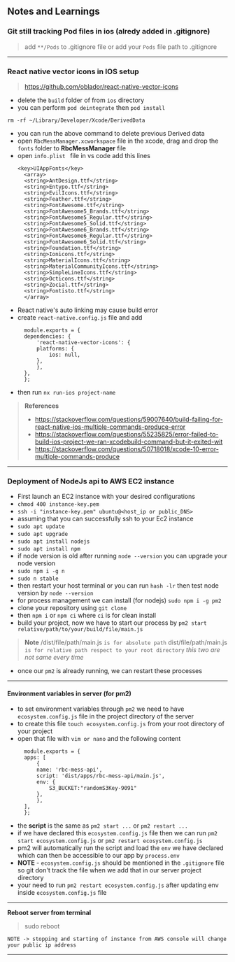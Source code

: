 ## Notes and Learnings

### Git still tracking Pod files in ios (alredy added in .gitignore)

> add `**/Pods` to .gitignore file
> or add your `Pods` file path to .gitignore

---

### React native vector icons in IOS setup
> https://github.com/oblador/react-native-vector-icons
- delete the `build` folder of from `ios` directory
- you can perform `pod deintegrate` then `pod install`
```
rm -rf ~/Library/Developer/Xcode/DerivedData   
```
- you can run the above command to delete previous Derived data
- open `RbcMessManager.xcworkspace` file in the xcode, drag and drop the `fonts` folder to **RbcMessManager** file
- open `info.plist ` file in vs code add this lines
  ```
  <key>UIAppFonts</key>
    <array>
    <string>AntDesign.ttf</string>
    <string>Entypo.ttf</string>
    <string>EvilIcons.ttf</string>
    <string>Feather.ttf</string>
    <string>FontAwesome.ttf</string>
    <string>FontAwesome5_Brands.ttf</string>
    <string>FontAwesome5_Regular.ttf</string>
    <string>FontAwesome5_Solid.ttf</string>
    <string>FontAwesome6_Brands.ttf</string>
    <string>FontAwesome6_Regular.ttf</string>
    <string>FontAwesome6_Solid.ttf</string>
    <string>Foundation.ttf</string>
    <string>Ionicons.ttf</string>
    <string>MaterialIcons.ttf</string>
    <string>MaterialCommunityIcons.ttf</string>
    <string>SimpleLineIcons.ttf</string>
    <string>Octicons.ttf</string>
    <string>Zocial.ttf</string>
    <string>Fontisto.ttf</string>
    </array>
  ```
- React native's auto linking may cause build error
- create `react-native.config.js` file and add
  ```
    module.exports = {
    dependencies: {
        'react-native-vector-icons': {
        platforms: {
            ios: null,
        },
        },
    },
    };
  ```
- then run `nx run-ios project-name`
> **References**
> - https://stackoverflow.com/questions/59007640/build-failing-for-react-native-ios-multiple-commands-produce-error
> - https://stackoverflow.com/questions/55235825/error-failed-to-build-ios-project-we-ran-xcodebuild-command-but-it-exited-wit
> - https://stackoverflow.com/questions/50718018/xcode-10-error-multiple-commands-produce


---

### Deployment of NodeJs api to AWS EC2 instance

- First launch an EC2 instance with your desired configurations
- `chmod 400 instance-key.pem`
- `ssh -i "instance-key.pem" ubuntu@<host_ip or public_DNS>`
- assuming that you can successfully ssh to your Ec2 instance
- `sudo apt update`
- `sudo apt upgrade`
- `sudo apt install nodejs`
- `sudo apt install npm`
- if node version is old after running `node --version` you can upgrade your node version 
- `sudo npm i -g n`
- `sudo n stable`
- then restart your host terminal or you can run `hash -lr` then test node version by `node --version`
- for process management we can install (for nodejs) `sudo npm i -g pm2`
- clone your repository using `git clone`
- then `npm i` or `npm ci` where `ci` is for clean install
- build your project, now we have to start our process
 by `pm2 start relative/path/to/your/build/file/main.js`

> **Note**
> /dist/file/path/main.js  `is for absolute path`
> dist/file/path/main.js `is for relative path respect to your root directory`
> *this two are not same every time*
- once our `pm2` is already running, we can restart these processes

---

#### Environment variables in server (for pm2) 

- to set environment variables through `pm2` we need to have `ecosystem.config.js` file in the project directory of the server
- to create this file `touch ecosystem.config.js` from your root directory of your project
- open that file with `vim or nano` and the following content
  ```
    module.exports = {
    apps: [
        {
        name: 'rbc-mess-api',
        script: 'dist/apps/rbc-mess-api/main.js',
        env: {
            S3_BUCKET:"randomS3Key-9091"
        },
        },
    ],
    };
  ```
- the **script** is the same as `pm2 start ...` or `pm2 restart ...`
- if we have declared this `ecosystem.config.js` file then we can run `pm2 start ecosystem.config.js` or `pm2 restart ecosystem.config.js`
- pm2 will automatically run the script and load the `env` we have declared which can then be accessible to our app by `process.env`
- **NOTE** - `ecosystem.config.js` should be mentioned in the `.gitignore` file so git don't track the file when we add that in our server project directory
- your need to run `pm2 restart ecosystem.config.js` after updating env inside `ecosystem.config.js` file

---
**Reboot server from terminal** 
> sudo reboot

`NOTE -> stopping and starting of instance from AWS console will change your public ip address`

---